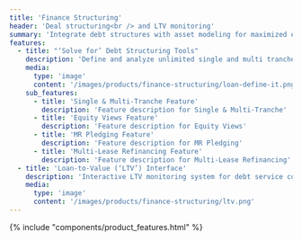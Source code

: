 ```yaml
---
title: 'Finance Structuring'
header: 'Deal structuring<br /> and LTV monitoring'
summary: 'Integrate debt structures with asset modeling for maximized equity returns'
features:
  - title: "‘Solve for’ Debt Structuring Tools"
    description: 'Define and analyze unlimited single and multi tranche loans in seconds, quickly ‘solving for’ advance, fixed payment, or balloons.'
    media:
      type: 'image'
      content: '/images/products/finance-structuring/loan-define-it.png'
    sub_features:
      - title: 'Single & Multi-Tranche Feature'
        description: 'Feature description for Single & Multi-Tranche'
      - title: 'Equity Views Feature'
        description: 'Feature description for Equity Views'
      - title: 'MR Pledging Feature'
        description: 'Feature description for MR Pledging'
      - title: 'Multi-Lease Refinancing Feature'
        description: 'Feature description for Multi-Lease Refinancing'
  - title: 'Loan-to-Value (‘LTV’) Interface'
    description: 'Interactive LTV monitoring system for debt service coverage over full term of loan.'
    media:
      type: 'image'
      content: '/images/products/finance-structuring/ltv.png'
---
```


{% include "components/product_features.html" %}

